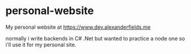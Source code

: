 # personal-website
 My personal website at https://www.dev.alexanderfields.me

 normally i write backends in C# .Net but wanted to practice a node one so i'll use it for my personal site.
